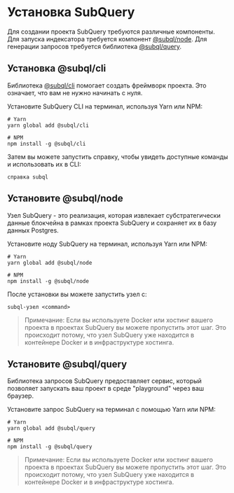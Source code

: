 # Установка SubQuery

Для создании проекта SubQuery требуются различные компоненты. Для запуска индексатора требуется компонент [@subql/node](https://github.com/subquery/subql/tree/docs-new-section/packages/node). Для генерации запросов требуется библиотека [@subql/query](https://github.com/subquery/subql/tree/docs-new-section/packages/query).

## Установка @subql/cli

Библиотека [@subql/cli](https://github.com/subquery/subql/tree/docs-new-section/packages/cli) помогает создать фреймворк проекта. Это означает, что вам не нужно начинать с нуля.

Установите SubQuery CLI на терминал, используя Yarn или NPM:

```shell
# Yarn
yarn global add @subql/cli

# NPM
npm install -g @subql/cli
```

Затем вы можете запустить справку, чтобы увидеть доступные команды и использовать их в CLI:

```shell
справка subql
```

## Установите @subql/node

Узел SubQuery - это реализация, которая извлекает субстратегически данные блокчейна в рамках проекта SubQuery и сохраняет их в базу данных Postgres.

Установите ноду SubQuery на терминал, используя Yarn или NPM:

```shell
# Yarn
yarn global add @subql/node

# NPM
npm install -g @subql/node
```

После установки вы можете запустить узел с:

```shell
subql-узел <command>
```

> Примечание: Если вы используете Docker или хостинг вашего проекта в проектах SubQuery вы можете пропустить этот шаг. Это происходит потому, что узел SubQuery уже находится в контейнере Docker и в инфраструктуре хостинга.

## Установите @subql/query

Библиотека запросов SubQuery предоставляет сервис, который позволяет запускать ваш проект в среде "playground" через ваш браузер.

Установите запрос SubQuery на терминал с помощью Yarn или NPM:

```shell
# Yarn
yarn global add @subql/query

# NPM
npm install -g @subql/query
```

> Примечание: Если вы используете Docker или хостинг вашего проекта в проектах SubQuery вы можете пропустить этот шаг. Это происходит потому, что узел SubQuery уже находится в контейнере Docker и в инфраструктуре хостинга.
